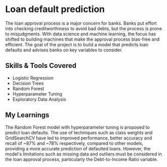 # Loan default prediction
The loan approval process is a major concern for banks. Banks put effort into checking creditworthiness to avoid bad debts, but the process is prone to misjudgments. With data science and machine learning, the focus has shifted to building machines that make the approval process bias-free and efficient. The goal of the project is to build a model that predicts loan defaults and advises banks on key variables to consider.

## Skills & Tools Covered
- Logistic Regression
- Decision Trees
- Random Forest
- Hyperparameter Tuning
- Exploratory Data Analysis

## My Learnings
The Random Forest model with hyperparameter tuning is proposed to predict loan defaults. The use of techniques such as class weights and GridSearchCV have led to improved performance, better accuracy and recall of ~87% and ~78% respectively, compared to other models, providing a more accurate prediction of defaulted loans. However, the model's limitations such as missing data and outliers must be considered in the loan approval process, particularly the Debt-to-Income Ratio variable.

